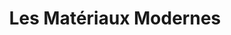 ---
title: "Les Matériaux Modernes"
url: /saint-germain-en-laye/les-materiaux-modernes/
shop: matériel informatique
---
